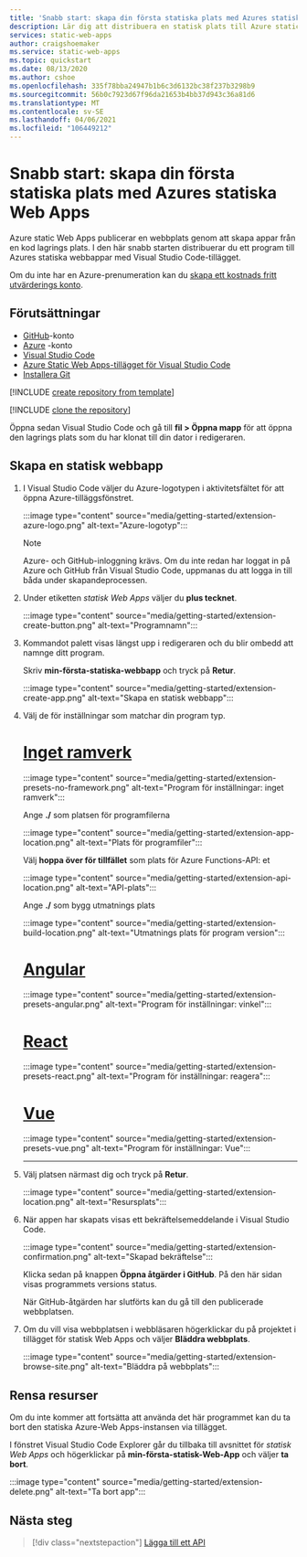 ```yaml
---
title: 'Snabb start: skapa din första statiska plats med Azures statiska Web Apps'
description: Lär dig att distribuera en statisk plats till Azure static Web Apps.
services: static-web-apps
author: craigshoemaker
ms.service: static-web-apps
ms.topic: quickstart
ms.date: 08/13/2020
ms.author: cshoe
ms.openlocfilehash: 335f78bba24947b1b6c3d6132bc38f237b3298b9
ms.sourcegitcommit: 56b0c7923d67f96da21653b4bb37d943c36a81d6
ms.translationtype: MT
ms.contentlocale: sv-SE
ms.lasthandoff: 04/06/2021
ms.locfileid: "106449212"
---
```

# <a name="quickstart-building-your-first-static-site-with-azure-static-web-apps"></a>Snabb start: skapa din första statiska plats med Azures statiska Web Apps

Azure static Web Apps publicerar en webbplats genom att skapa appar från en kod lagrings plats. I den här snabb starten distribuerar du ett program till Azures statiska webbappar med Visual Studio Code-tillägget.

Om du inte har en Azure-prenumeration kan du [skapa ett kostnads fritt utvärderings konto](https://azure.microsoft.com/free).

## <a name="prerequisites"></a>Förutsättningar

- [GitHub](https://github.com)-konto
- [Azure](https://portal.azure.com) -konto
- [Visual Studio Code](https://code.visualstudio.com)
- [Azure Static Web Apps-tillägget för Visual Studio Code](https://marketplace.visualstudio.com/items?itemName=ms-azuretools.vscode-azurestaticwebapps)
- [Installera Git](https://www.git-scm.com/downloads)

[!INCLUDE [create repository from template](../../includes/static-web-apps-get-started-create-repo.md)]

[!INCLUDE [clone the repository](../../includes/static-web-apps-get-started-clone-repo.md)]

Öppna sedan Visual Studio Code och gå till **fil > Öppna mapp** för att öppna den lagrings plats som du har klonat till din dator i redigeraren.

## <a name="create-a-static-web-app"></a>Skapa en statisk webbapp

1. I Visual Studio Code väljer du Azure-logotypen i aktivitetsfältet för att öppna Azure-tilläggsfönstret.

    :::image type="content" source="media/getting-started/extension-azure-logo.png" alt-text="Azure-logotyp":::

    > [!NOTE]
    > Azure- och GitHub-inloggning krävs. Om du inte redan har loggat in på Azure och GitHub från Visual Studio Code, uppmanas du att logga in till båda under skapandeprocessen.

1. Under etiketten _statisk Web Apps_ väljer du **plus tecknet**.

    :::image type="content" source="media/getting-started/extension-create-button.png" alt-text="Programnamn":::

1. Kommandot palett visas längst upp i redigeraren och du blir ombedd att namnge ditt program.

    Skriv **min-första-statiska-webbapp** och tryck på **Retur**.

    :::image type="content" source="media/getting-started/extension-create-app.png" alt-text="Skapa en statisk webbapp":::

1. Välj de för inställningar som matchar din program typ.

    # <a name="no-framework"></a>[Inget ramverk](#tab/vanilla-javascript)
    :::image type="content" source="media/getting-started/extension-presets-no-framework.png" alt-text="Program för inställningar: inget ramverk":::

    Ange **./** som platsen för programfilerna

    :::image type="content" source="media/getting-started/extension-app-location.png" alt-text="Plats för programfiler":::

    Välj **hoppa över för tillfället** som plats för Azure Functions-API: et

    :::image type="content" source="media/getting-started/extension-api-location.png" alt-text="API-plats":::

    Ange **./** som bygg utmatnings plats

    :::image type="content" source="media/getting-started/extension-build-location.png" alt-text="Utmatnings plats för program version":::

    # <a name="angular"></a>[Angular](#tab/angular)

    :::image type="content" source="media/getting-started/extension-presets-angular.png" alt-text="Program för inställningar: vinkel":::

    # <a name="react"></a>[React](#tab/react)

    :::image type="content" source="media/getting-started/extension-presets-react.png" alt-text="Program för inställningar: reagera":::

    # <a name="vue"></a>[Vue](#tab/vue)

    :::image type="content" source="media/getting-started/extension-presets-vue.png" alt-text="Program för inställningar: Vue":::

    ---

1. Välj platsen närmast dig och tryck på **Retur**.

    :::image type="content" source="media/getting-started/extension-location.png" alt-text="Resursplats":::

1. När appen har skapats visas ett bekräftelsemeddelande i Visual Studio Code.

    :::image type="content" source="media/getting-started/extension-confirmation.png" alt-text="Skapad bekräftelse":::

    Klicka sedan på knappen **Öppna åtgärder i GitHub**. På den här sidan visas programmets versions status.

    När GitHub-åtgärden har slutförts kan du gå till den publicerade webbplatsen.

1. Om du vill visa webbplatsen i webbläsaren högerklickar du på projektet i tillägget för statisk Web Apps och väljer **Bläddra webbplats**.

    :::image type="content" source="media/getting-started/extension-browse-site.png" alt-text="Bläddra på webbplats":::

## <a name="clean-up-resources"></a>Rensa resurser

Om du inte kommer att fortsätta att använda det här programmet kan du ta bort den statiska Azure-Web Apps-instansen via tillägget.

I fönstret Visual Studio Code Explorer går du tillbaka till avsnittet för _statisk Web Apps_ och högerklickar på **min-första-statisk-Web-App** och väljer **ta bort**.

:::image type="content" source="media/getting-started/extension-delete.png" alt-text="Ta bort app":::

## <a name="next-steps"></a>Nästa steg

> [!div class="nextstepaction"]
> [Lägga till ett API](add-api.md)
